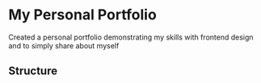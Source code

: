 # My Personal Portfolio

Created a personal portfolio demonstrating my skills with frontend design and to simply share about myself
## Structure

